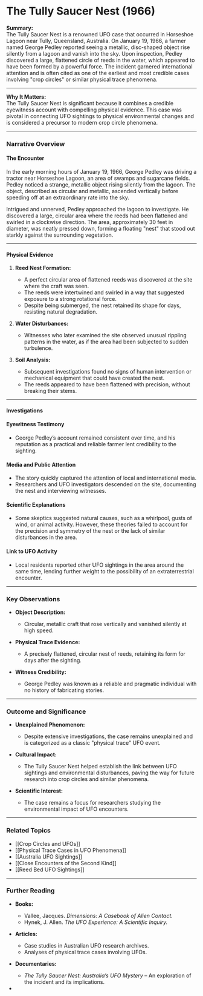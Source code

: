 # The Tully Saucer Nest (1966)

**Summary:**  
The Tully Saucer Nest is a renowned UFO case that occurred in Horseshoe Lagoon near Tully, Queensland, Australia. On January 19, 1966, a farmer named George Pedley reported seeing a metallic, disc-shaped object rise silently from a lagoon and vanish into the sky. Upon inspection, Pedley discovered a large, flattened circle of reeds in the water, which appeared to have been formed by a powerful force. The incident garnered international attention and is often cited as one of the earliest and most credible cases involving "crop circles" or similar physical trace phenomena.

---

**Why It Matters:**  
The Tully Saucer Nest is significant because it combines a credible eyewitness account with compelling physical evidence. This case was pivotal in connecting UFO sightings to physical environmental changes and is considered a precursor to modern crop circle phenomena.

---

### **Narrative Overview**

#### **The Encounter**

In the early morning hours of January 19, 1966, George Pedley was driving a tractor near Horseshoe Lagoon, an area of swamps and sugarcane fields. Pedley noticed a strange, metallic object rising silently from the lagoon. The object, described as circular and metallic, ascended vertically before speeding off at an extraordinary rate into the sky.

Intrigued and unnerved, Pedley approached the lagoon to investigate. He discovered a large, circular area where the reeds had been flattened and swirled in a clockwise direction. The area, approximately 30 feet in diameter, was neatly pressed down, forming a floating "nest" that stood out starkly against the surrounding vegetation.

---

#### **Physical Evidence**

1. **Reed Nest Formation:**
    
    - A perfect circular area of flattened reeds was discovered at the site where the craft was seen.
    - The reeds were intertwined and swirled in a way that suggested exposure to a strong rotational force.
    - Despite being submerged, the nest retained its shape for days, resisting natural degradation.
2. **Water Disturbances:**
    
    - Witnesses who later examined the site observed unusual rippling patterns in the water, as if the area had been subjected to sudden turbulence.
3. **Soil Analysis:**
    
    - Subsequent investigations found no signs of human intervention or mechanical equipment that could have created the nest.
    - The reeds appeared to have been flattened with precision, without breaking their stems.

---

#### **Investigations**

#### **Eyewitness Testimony**

- George Pedley’s account remained consistent over time, and his reputation as a practical and reliable farmer lent credibility to the sighting.

#### **Media and Public Attention**

- The story quickly captured the attention of local and international media.
- Researchers and UFO investigators descended on the site, documenting the nest and interviewing witnesses.

#### **Scientific Explanations**

- Some skeptics suggested natural causes, such as a whirlpool, gusts of wind, or animal activity. However, these theories failed to account for the precision and symmetry of the nest or the lack of similar disturbances in the area.

#### **Link to UFO Activity**

- Local residents reported other UFO sightings in the area around the same time, lending further weight to the possibility of an extraterrestrial encounter.

---

### **Key Observations**

- **Object Description:**
    
    - Circular, metallic craft that rose vertically and vanished silently at high speed.
- **Physical Trace Evidence:**
    
    - A precisely flattened, circular nest of reeds, retaining its form for days after the sighting.
- **Witness Credibility:**
    
    - George Pedley was known as a reliable and pragmatic individual with no history of fabricating stories.

---

### **Outcome and Significance**

- **Unexplained Phenomenon:**
    
    - Despite extensive investigations, the case remains unexplained and is categorized as a classic "physical trace" UFO event.
- **Cultural Impact:**
    
    - The Tully Saucer Nest helped establish the link between UFO sightings and environmental disturbances, paving the way for future research into crop circles and similar phenomena.
- **Scientific Interest:**
    
    - The case remains a focus for researchers studying the environmental impact of UFO encounters.

---

### **Related Topics**

- [[Crop Circles and UFOs]]
- [[Physical Trace Cases in UFO Phenomena]]
- [[Australia UFO Sightings]]
- [[Close Encounters of the Second Kind]]
- [[Reed Bed UFO Sightings]]

---

### **Further Reading**

- **Books:**
    
    - Vallee, Jacques. _Dimensions: A Casebook of Alien Contact._
    - Hynek, J. Allen. _The UFO Experience: A Scientific Inquiry._
- **Articles:**
    
    - Case studies in Australian UFO research archives.
    - Analyses of physical trace cases involving UFOs.
- **Documentaries:**
    
    - _The Tully Saucer Nest: Australia’s UFO Mystery_ – An exploration of the incident and its implications.
- 

